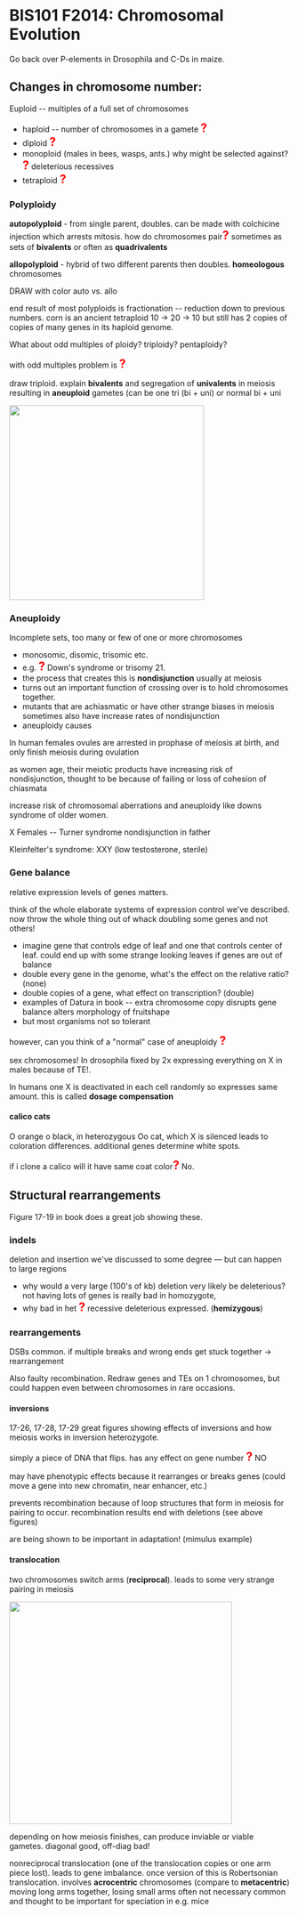 # BIS101 F2014: Chromosomal Evolution

Go back over P-elements in Drosophila and C-Ds in maize.

## Changes in chromosome number:

Euploid -- multiples of a full set of chromosomes

- haploid -- number of chromosomes in a gamete <strong style="font-size: 150%; color: red;">?</strong>
- diploid <strong style="font-size: 150%; color: red;">?</strong>
- monoploid (males in bees, wasps, ants.)  why might be selected against? <strong style="font-size: 150%; color: red;">?</strong> deleterious recessives
- tetraploid <strong style="font-size: 150%; color: red;">?</strong>

### Polyploidy

**autopolyploid** - from single parent, doubles. 
can be made with colchicine injection which arrests mitosis. 
how do chromosomes pair<strong style="font-size: 150%; color: red;">?</strong> sometimes as sets of **bivalents** or often as **quadrivalents**

**allopolyploid** - hybrid of two different parents then doubles. **homeologous** chromosomes

DRAW with color auto vs. allo

end result of most polyploids is fractionation -- reduction down to previous numbers. 
corn is an ancient tetraploid 10 -> 20 -> 10 but still has 2 copies of copies of many genes in its haploid genome.

What about odd multiples of ploidy? triploidy? pentaploidy?

with odd multiples problem is <strong style="font-size: 150%; color: red;">?</strong>  

draw triploid. 
explain **bivalents** and segregation of **univalents** in meiosis resulting in **aneuploid** gametes (can be one tri (bi + uni) or normal bi + uni

<img src="/Users/jri/Documents/courses/bis101/fall2014/images/triploid.jpg" style="width: 350px"/>

### Aneuploidy

Incomplete sets, too many or few of one or more chromosomes

-  monosomic, disomic, trisomic etc.
- e.g. <strong style="font-size: 150%; color: red;">?</strong> Down's syndrome or trisomy 21. 
- the process that creates this is **nondisjunction** usually at meiosis
- turns out an important function of crossing over is to hold chromosomes together.  
- mutants that are achiasmatic or have other strange biases in meiosis sometimes also have increase rates of nondisjunction
- aneuploidy causes

In human females ovules are arrested in prophase of meiosis at birth, and only finish meiosis during ovulation

as women age, their meiotic products have increasing risk of nondisjunction, thought to be because of failing or loss of cohesion of chiasmata

increase risk of chromosomal aberrations and aneuploidy like downs syndrome of older women.

X Females -- Turner syndrome nondisjunction in father

Kleinfelter's syndrome: XXY (low testosterone, sterile)

### Gene balance

relative expression levels of genes matters.  

think of the whole elaborate systems of expression control we've described.  
now throw the whole thing out of whack doubling some genes and not others!

- imagine gene that controls edge of leaf and one that controls center of leaf. could end up with some strange looking leaves if genes are out of balance
- double every gene in the genome, what's the effect on the relative ratio? (none)
- double copies of a gene, what effect on transcription? (double)
- examples of Datura in book -- extra chromosome copy disrupts gene balance alters morphology of fruitshape
- but most organisms not so tolerant

however, can you think of a "normal" case of aneuploidy <strong style="font-size: 150%; color: red;">?</strong> 

sex chromosomes! 
In drosophila fixed by 2x expressing everything on X in males because of TE!. 

In humans one X is deactivated in each cell randomly so expresses same amount. this is called **dosage compensation**

#### calico cats

O orange o black, in heterozygous Oo cat, which X is silenced leads to coloration differences. additional genes determine white spots.  

if i clone a calico will it have same coat color<strong style="font-size: 150%; color: red;">?</strong> No.
            
## Structural rearrangements

Figure 17-19 in book does a great job showing these.  

### indels

deletion and insertion we've discussed to some degree — but can happen to large regions

- why would a very large (100's of kb) deletion very likely be deleterious? not having lots of genes is really bad in homozygote,
- why bad in het <strong style="font-size: 150%; color: red;">?</strong> recessive deleterious expressed. (**hemizygous**)

### rearrangements

DSBs common. if multiple breaks and wrong ends get stuck together -> rearrangement

Also faulty recombination. Redraw genes and TEs on 1 chromosomes, but could happen even between chromosomes in rare occasions.  

#### inversions

17-26, 17-28, 17-29 great figures showing effects of inversions and how meiosis works in inversion heterozygote. 

simply a piece of DNA that flips. has any effect on gene number <strong style="font-size: 150%; color: red;">?</strong> NO

may have phenotypic effects because it rearranges or breaks genes (could move a gene into new chromatin, near enhancer, etc.)

prevents recombination because of loop structures that form in meiosis for pairing to occur. recombination results end with deletions (see above figures)

are being shown to be important in adaptation! (mimulus example)

#### translocation

two chromosomes switch arms (**reciprocal**). 
leads to some very strange pairing in meiosis 

<img src="/Users/jri/Documents/courses/bis101/griffiths/ch17/figure_17_30.jpg" style="width: 400px"/>


depending on how meiosis finishes, can produce inviable or viable gametes. diagonal good, off-diag bad!

nonreciprocal translocation (one of the translocation copies or one arm piece lost). 
leads to gene imbalance. once version of this is Robertsonian translocation. 
involves **acrocentric** chromosomes (compare to **metacentric**) moving long arms together, losing small arms often not necessary
common and thought to be important for speciation in e.g. mice 
 
